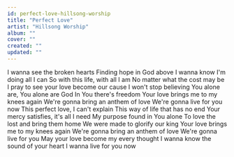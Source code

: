 ```yaml
---
id: perfect-love-hillsong-worship
title: "Perfect Love"
artist: "Hillsong Worship"
album: ""
cover: ""
created: ""
updated: ""
---
```


I wanna see the broken hearts
Finding hope in God above
I wanna know I'm doing all I can
So with this life, with all I am
No matter what the cost may be
I pray to see your love become our cause
I won't stop believing
You alone are, You alone are God
In You there's freedom
Your love brings me to my knees again
We're gonna bring an anthem of love
We're gonna live for you now
This perfect love, I can't explain
This way of life that has no end
Your mercy satisfies, it's all I need
My purpose found in You alone
To love the lost and bring them home
We were made to glorify our king
Your love brings me to my knees again
We're gonna bring an anthem of love
We're gonna live for you
May your love become my every thought
I wanna know the sound of your heart
I wanna live for you now